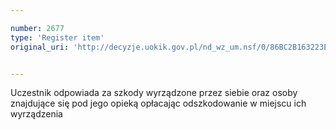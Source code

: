 ```yaml
---

number: 2677
type: 'Register item'
original_uri: 'http://decyzje.uokik.gov.pl/nd_wz_um.nsf/0/86BC2B163223E24BC125793C003E1801?OpenDocument'


---
```


Uczestnik odpowiada za szkody wyrządzone przez siebie oraz osoby znajdujące się pod jego opieką opłacając odszkodowanie w miejscu ich wyrządzenia
